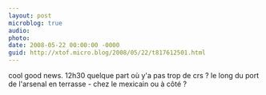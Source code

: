 ```yaml
---
layout: post
microblog: true
audio: 
photo: 
date: 2008-05-22 00:00:00 -0000
guid: http://xtof.micro.blog/2008/05/22/t817612501.html
---
```

cool good news. 12h30 quelque part où y'a pas trop de crs ? le long du port de l'arsenal en terrasse - chez le mexicain ou à côté ?
